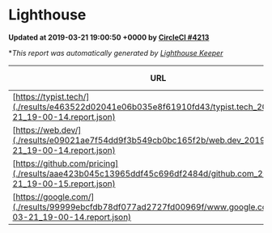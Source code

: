 
# Lighthouse

**Updated at 2019-03-21 19:00:50 +0000 by [CircleCI #4213](https://circleci.com/gh/ItinerisLtd/lighthouse-keeper-example/4213)**

**This report was automatically generated by [Lighthouse Keeper](https://github.com/itinerisltd/lighthouse-keeper)*

| URL | Performance | Accessibility | Best Practices | SEO | PWA | Updated At |
| --- | --- | --- | --- | --- | --- | --- |
| [https://typist.tech/](./results/e463522d02041e06b035e8f61910fd43/typist.tech_2019-03-21_19-00-14.report.json) | 1 |  |  |  |  | 2019-03-21T19:00:14.113Z |
| [https://web.dev/](./results/e09021ae7f54dd9f3b549cb0bc165f2b/web.dev_2019-03-21_19-00-14.report.json) | 0.97 | 0.93 | 1 | 0.96 | 1 | 2019-03-21T19:00:14.505Z |
| [https://github.com/pricing](./results/aae423b045c13965ddf45c696df2484d/github.com_2019-03-21_19-00-15.report.json) | 0.87 | 0.89 | 0.93 | 0.9 | 0.58 | 2019-03-21T19:00:15.153Z |
| [https://google.com/](./results/99999ebcfdb78df077ad2727fd00969f/www.google.com_2019-03-21_19-00-14.report.json) | 0.93 | 0.71 | 0.93 | 0.82 | 0.58 | 2019-03-21T19:00:14.575Z |
